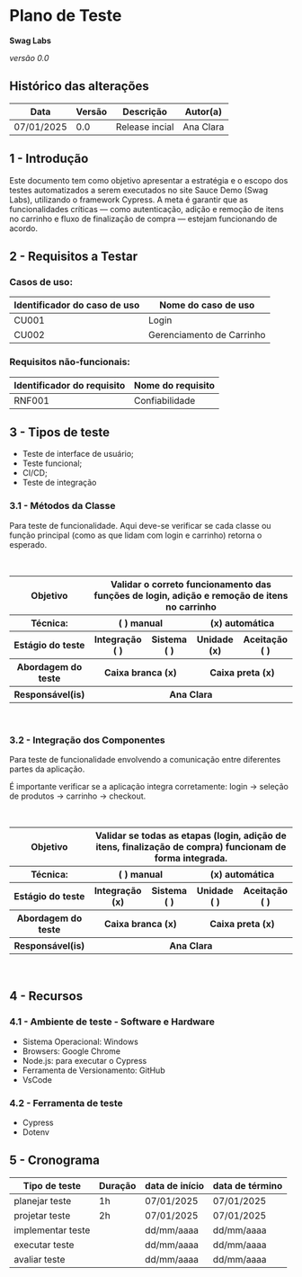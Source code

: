 # Plano de Teste

**Swag Labs**

*versão 0.0*

## Histórico das alterações

   Data    | Versão |    Descrição   | Autor(a)
-----------|--------|----------------|-----------------
07/01/2025 |  0.0   | Release incial | Ana Clara


## 1 - Introdução

Este documento tem como objetivo apresentar a estratégia e o escopo dos testes automatizados a serem executados no site Sauce Demo (Swag Labs), utilizando o framework Cypress. A meta é garantir que as funcionalidades críticas — como autenticação, adição e remoção de itens no carrinho e fluxo de finalização de compra — estejam funcionando de acordo.

## 2 - Requisitos a Testar

### Casos de uso:

Identificador do caso de uso | Nome do caso de uso
-----------------------------|---------------------
 CU001                       |       Login
 CU002                       |       Gerenciamento de Carrinho

### Requisitos não-funcionais:

Identificador do requisito   | Nome do requisito
-----------------------------|---------------------
 RNF001                      |      Confiabilidade


## 3 - Tipos de teste

- Teste de interface de usuário;
- Teste funcional;
- CI/CD;
- Teste de integração

### 3.1 - Métodos da Classe 

Para teste de funcionalidade.
Aqui deve-se verificar se cada classe ou função principal (como as que lidam com login e carrinho) retorna o esperado.

<br/>
<table>
    <tr>
        <th>
            Objetivo
        </th>
        <th colspan="4">
            Validar o correto funcionamento das funções de login, adição e remoção de itens no carrinho
        </th>
    </tr>
    <tr>
        <th>
            Técnica:
        </th>
        <th colspan="2">
            ( ) manual
        </th>
        <th colspan="2">
            (x) automática
        </th>
    </tr>
    <tr>
        <th>
            Estágio do teste
        </th>
        <th>
            Integração ( )
        </th>
        <th>
            Sistema ( )
        </th>
        <th>
            Unidade (x)
        </th>
        <th>
            Aceitação ( )
        </th>
    </tr>
    <tr>
        <th>
            Abordagem do teste
        </th>
        <th colspan="2">
            Caixa branca (x)
        </th>
        <th colspan="2">
            Caixa preta (x)
        </th>
    </tr>
    <tr>
        <th>
            Responsável(is)
        </th>
        <th colspan="4">
            Ana Clara
        </th>
    </tr>
</table>
<br/>

### 3.2 - Integração dos Componentes

Para teste de funcionalidade envolvendo a comunicação entre diferentes partes da aplicação.

É importante verificar se a aplicação integra corretamente: login -> seleção de produtos -> carrinho -> checkout.

<br/>
<table>
    <tr>
        <th>
            Objetivo
        </th>
        <th colspan="4">
            Validar se todas as etapas (login, adição de itens, finalização de compra) funcionam de forma integrada.
        </th>
    </tr>
    <tr>
        <th>
            Técnica:
        </th>
        <th colspan="2">
            ( ) manual
        </th>
        <th colspan="2">
            (x) automática
        </th>
    </tr>
    <tr>
        <th>
            Estágio do teste
        </th>
        <th>
            Integração (x)
        </th>
        <th>
            Sistema ( )
        </th>
        <th>
            Unidade ( )
        </th>
        <th>
            Aceitação ( )
        </th>
    </tr>
    <tr>
        <th>
            Abordagem do teste
        </th>
        <th colspan="2">
            Caixa branca (x)
        </th>
        <th colspan="2">
            Caixa preta (x)
        </th>
    </tr>
    <tr>
        <th>
            Responsável(is)
        </th>
        <th colspan="4">
            Ana Clara
        </th>
    </tr>
</table>
<br/>

## 4 - Recursos

### 4.1 - Ambiente de teste - Software e Hardware

- Sistema Operacional: Windows
- Browsers: Google Chrome
- Node.js: para executar o Cypress
- Ferramenta de Versionamento: GitHub
- VsCode

### 4.2 - Ferramenta de teste

- Cypress
- Dotenv

## 5 - Cronograma

Tipo de teste      | Duração | data de início | data de término
-------------------|---------|----------------|-----------------
planejar teste     |1h       | 07/01/2025     | 07/01/2025
projetar teste     |2h       | 07/01/2025     | 07/01/2025
implementar teste  |         | dd/mm/aaaa     | dd/mm/aaaa
executar teste     |         | dd/mm/aaaa     | dd/mm/aaaa
avaliar teste      |         | dd/mm/aaaa     | dd/mm/aaaa
